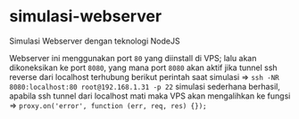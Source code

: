 # simulasi-webserver
Simulasi Webserver dengan teknologi NodeJS

Webserver ini menggunakan port `80` yang diinstall di VPS; lalu akan dikoneksikan ke port `8080`, yang mana port `8080` akan aktif jika tunnel ssh reverse dari localhost terhubung
berikut perintah saat simulasi => `ssh -NR 8080:localhost:80 root@192.168.1.31 -p 22`
simulasi sederhana berhasil, apabila ssh tunnel dari localhost mati maka VPS akan mengalihkan ke fungsi => `proxy.on('error', function (err, req, res) {});`
